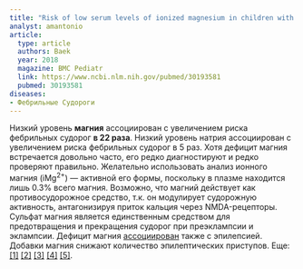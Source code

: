 ```yaml
---
title: "Risk of low serum levels of ionized magnesium in children with febrile seizure"
analyst: amantonio
article:
  type: article
  authors: Baek
  year: 2018
  magazine: BMC Pediatr
  link: https://www.ncbi.nlm.nih.gov/pubmed/30193581
  pubmed: 30193581
diseases:
- Фебрильные Судороги
---
```


Низкий уровень **магния** ассоциирован с увеличением риска фебрильных судорог **в 22 раза**.
Низкий уровень натрия ассоциирован с увеличением риска фебрильных судорог в 5 раз.
Хотя дефицит магния встречается довольно часто, его редко диагностируют и редко проверяют правильно. Желательно использовать анализ ионного магния (iMg<sup>2+</sup>) — активной его формы, поскольку в плазме находится лишь 0.3% всего магния.
Возможно, что магний действует как противосудорожное средство, т.к. он модулирует судорожную активность, антагонизируя приток кальция через NMDA-рецепторы.
Сульфат магния является единственным средством для предотвращения и прекращения судорог при прeэклампсии и эклампсии.
Дефицит магния [ассоциирован](https://www.ncbi.nlm.nih.gov/pubmed/26313363) также с эпилепсией. Добавки магния снижают количество эпилептических приступов. Еще: [[1]](http://www.jbiomeds.com/biomedical-sciences/serum-trace-elements-and-oxidative-stress-marker-in-children-with-febrile-seizure.php?aid=1877) [[2]](https://www.ncbi.nlm.nih.gov/pubmed/10365598) [[3]](http://ijp.iranpath.org/article_8850.html) [[4]](http://oaji.net/pdf.html?n=2017/1398-1492438785.pdf) [[5]](https://www.ncbi.nlm.nih.gov/pubmed/22794517).
